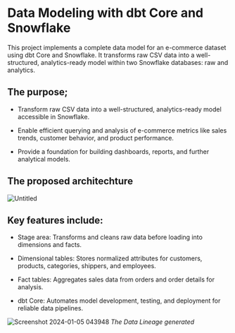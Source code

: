 # Data Modeling with dbt Core and Snowflake
This project implements a complete data model for an e-commerce dataset using dbt Core and Snowflake. It transforms raw CSV data into a well-structured, analytics-ready model within two Snowflake databases: raw and analytics. 

## The purpose;
- Transform raw CSV data into a well-structured, analytics-ready model accessible in Snowflake.

- Enable efficient querying and analysis of e-commerce metrics like sales trends, customer behavior, and product performance.

- Provide a foundation for building dashboards, reports, and further analytical models.

## The proposed architechture
![Untitled](https://github.com/mustafa0taru/data_modeling_with_dbt_Core_and_Snowflake/assets/81088966/6e7ebadc-4779-4273-bdf1-17a4764e85f5)

## Key features include:

- Stage area: Transforms and cleans raw data before loading into dimensions and facts.

- Dimensional tables: Stores normalized attributes for customers, products, categories, shippers, and employees.
- Fact tables: Aggregates sales data from orders and order details for analysis.
- dbt Core: Automates model development, testing, and deployment for reliable data pipelines.


![Screenshot 2024-01-05 043948](https://github.com/mustafa0taru/data_modeling_with_dbt_Core_and_Snowflake/assets/81088966/bcfbf5c3-270c-48b1-8e03-2c6dfdd14665)
               _The Data Lineage generated_

